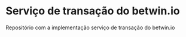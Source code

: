 # Serviço de transação do betwin.io

Repositório com a implementação serviço de transação do betwin.io
